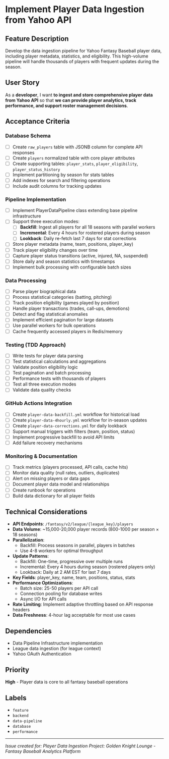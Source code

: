 # Implement Player Data Ingestion from Yahoo API

## Feature Description
Develop the data ingestion pipeline for Yahoo Fantasy Baseball player data, including player metadata, statistics, and eligibility. This high-volume pipeline will handle thousands of players with frequent updates during the season.

## User Story
As a **developer**, I want **to ingest and store comprehensive player data from Yahoo API** so that **we can provide player analytics, track performance, and support roster management decisions**.

## Acceptance Criteria

### Database Schema
- [ ] Create `raw_players` table with JSONB column for complete API responses
- [ ] Create `players` normalized table with core player attributes
- [ ] Create supporting tables: `player_stats`, `player_eligibility`, `player_status_history`
- [ ] Implement partitioning by season for stats tables
- [ ] Add indexes for search and filtering operations
- [ ] Include audit columns for tracking updates

### Pipeline Implementation
- [ ] Implement PlayerDataPipeline class extending base pipeline infrastructure
- [ ] Support three execution modes:
  - [ ] **Backfill**: Ingest all players for all 18 seasons with parallel workers
  - [ ] **Incremental**: Every 4 hours for rostered players during season
  - [ ] **Lookback**: Daily re-fetch last 7 days for stat corrections
- [ ] Store player metadata (name, team, positions, player_key)
- [ ] Track player eligibility changes over time
- [ ] Capture player status transitions (active, injured, NA, suspended)
- [ ] Store daily and season statistics with timestamps
- [ ] Implement bulk processing with configurable batch sizes

### Data Processing
- [ ] Parse player biographical data
- [ ] Process statistical categories (batting, pitching)
- [ ] Track position eligibility (games played by position)
- [ ] Handle player transactions (trades, call-ups, demotions)
- [ ] Detect and flag statistical anomalies
- [ ] Implement efficient pagination for large datasets
- [ ] Use parallel workers for bulk operations
- [ ] Cache frequently accessed players in Redis/memory

### Testing (TDD Approach)
- [ ] Write tests for player data parsing
- [ ] Test statistical calculations and aggregations
- [ ] Validate position eligibility logic
- [ ] Test pagination and batch processing
- [ ] Performance tests with thousands of players
- [ ] Test all three execution modes
- [ ] Validate data quality checks

### GitHub Actions Integration
- [ ] Create `player-data-backfill.yml` workflow for historical load
- [ ] Create `player-data-4hourly.yml` workflow for in-season updates
- [ ] Create `player-data-corrections.yml` for daily lookback
- [ ] Support manual triggers with filters (team, position, status)
- [ ] Implement progressive backfill to avoid API limits
- [ ] Add failure recovery mechanisms

### Monitoring & Documentation
- [ ] Track metrics (players processed, API calls, cache hits)
- [ ] Monitor data quality (null rates, outliers, duplicates)
- [ ] Alert on missing players or data gaps
- [ ] Document player data model and relationships
- [ ] Create runbook for operations
- [ ] Build data dictionary for all player fields

## Technical Considerations
- **API Endpoints**: `/fantasy/v2/league/{league_key}/players`
- **Data Volume**: ~15,000-20,000 player records (800-1000 per season × 18 seasons)
- **Parallelization**: 
  - Backfill: Process seasons in parallel, players in batches
  - Use 4-8 workers for optimal throughput
- **Update Patterns**:
  - Backfill: One-time, progressive over multiple runs
  - Incremental: Every 4 hours during season (rostered players only)
  - Lookback: Daily at 2 AM EST for last 7 days
- **Key Fields**: player_key, name, team, positions, status, stats
- **Performance Optimizations**:
  - Batch size: 25-50 players per API call
  - Connection pooling for database writes
  - Async I/O for API calls
- **Rate Limiting**: Implement adaptive throttling based on API response headers
- **Data Freshness**: 4-hour lag acceptable for most use cases

## Dependencies
- Data Pipeline Infrastructure implementation
- League data ingestion (for league context)
- Yahoo OAuth Authentication

## Priority
**High** - Player data is core to all fantasy baseball operations

## Labels
- `feature`
- `backend`
- `data-pipeline`
- `database`
- `performance`

---
*Issue created for: Player Data Ingestion*
*Project: Golden Knight Lounge - Fantasy Baseball Analytics Platform*